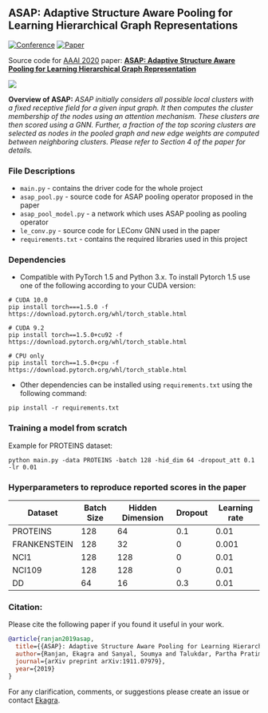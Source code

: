 ## ASAP: Adaptive Structure Aware Pooling for Learning Hierarchical Graph Representations

[![Conference](http://img.shields.io/badge/AAAI-2020-4b44ce.svg)](https://aaai.org/Conferences/AAAI-20/) [![Paper](http://img.shields.io/badge/paper-arxiv.1911.07979-B31B1B.svg)](https://arxiv.org/abs/1911.07979)

Source code for [AAAI 2020](https://aaai.org/Conferences/AAAI-20/) paper: [**ASAP: Adaptive Structure Aware Pooling for Learning Hierarchical Graph Representation**](https://arxiv.org/abs/1911.07979)

![](./ASAP-overview.png)

**Overview of ASAP:** *ASAP initially considers all possible local clusters with a fixed receptive field for a given input graph. It then computes the cluster membership of the nodes using an attention mechanism. These clusters are then scored using a GNN. Further, a fraction of the top scoring clusters are selected as nodes in the pooled graph and new edge weights are computed between neighboring clusters. Please refer to Section 4 of the paper for details.*

### File Descriptions
* `main.py` - contains the driver code for the whole project
* `asap_pool.py` - source code for ASAP pooling operator proposed in the paper
* `asap_pool_model.py` - a network which uses ASAP pooling as pooling operator
* `le_conv.py` - source code for LEConv GNN used in the paper
* `requirements.txt` - contains the required libraries used in this project

### Dependencies

- Compatible with PyTorch 1.5 and Python 3.x.
To install Pytorch 1.5 use one of the following according to your CUDA version:
```
# CUDA 10.0
pip install torch===1.5.0 -f https://download.pytorch.org/whl/torch_stable.html

# CUDA 9.2
pip install torch==1.5.0+cu92 -f https://download.pytorch.org/whl/torch_stable.html

# CPU only
pip install torch==1.5.0+cpu -f https://download.pytorch.org/whl/torch_stable.html
```

- Other dependencies can be installed using `requirements.txt` using the following command:
```
pip install -r requirements.txt
```

### Training a model from scratch

Example for PROTEINS dataset:
```
python main.py -data PROTEINS -batch 128 -hid_dim 64 -dropout_att 0.1 -lr 0.01
```

### Hyperparameters to reproduce reported scores in the paper

| Dataset | Batch Size | Hidden Dimension | Dropout | Learning rate |
|---|---|---|---|---|
| PROTEINS | 128 | 64 | 0.1| 0.01 |
| FRANKENSTEIN | 128 | 32 | 0 | 0.001 |
| NCI1 | 128 | 128 | 0 | 0.01 |
| NCI109 | 128 | 128 | 0 | 0.01 |
| DD | 64 | 16 | 0.3 | 0.01 |

### Citation:
Please cite the following paper if you found it useful in your work.


```bibtex
@article{ranjan2019asap,
  title={{ASAP}: Adaptive Structure Aware Pooling for Learning Hierarchical Graph Representations},
  author={Ranjan, Ekagra and Sanyal, Soumya and Talukdar, Partha Pratim},
  journal={arXiv preprint arXiv:1911.07979},
  year={2019}
}
```
For any clarification, comments, or suggestions please create an issue or contact [Ekagra](mailto:ekagra.ranjan@gmail.com).
